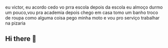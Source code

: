 eu victor, eu acordo cedo vo prra escola depois da escola eu almoço durmo um pouco,vou pra academia depois chego em casa tomo um banho troco de roupa como alguma coisa pego minha moto e vou pro serviço trabalhar na pizaria 
## Hi there 👋

<!--
**mendoncareisvictor/mendoncareisvictor** is a ✨ _special_ ✨ repository because its `README.md` (this file) appears on your GitHub profile.

Here are some ideas to get you started:

- 🔭 I’m currently working on ...
- 🌱 I’m currently learning ...
- 👯 I’m looking to collaborate on ...
- 🤔 I’m looking for help with ...
- 💬 Ask me about ...
- 📫 How to reach me: ...
- 😄 Pronouns: ...
- ⚡ Fun fact: ...
-->
